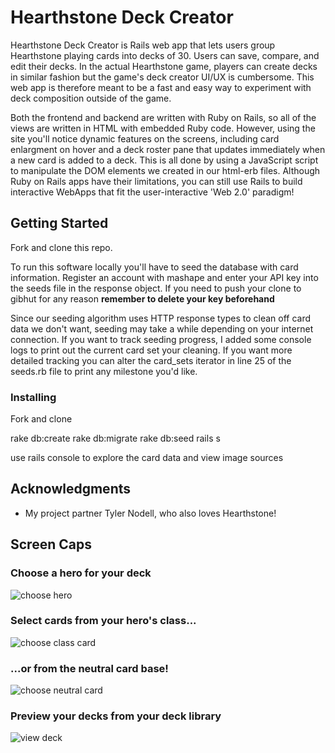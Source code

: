 # Hearthstone Deck Creator

Hearthstone Deck Creator is Rails web app that lets users group Hearthstone playing cards into decks of 30.
Users can save, compare, and edit their decks. In the actual Hearthstone game, players can create decks
in similar fashion but the game's deck creator UI/UX is cumbersome. This web app is therefore meant to be a 
fast and easy way to experiment with deck composition outside of the game.

Both the frontend and backend are written with Ruby on Rails, so all of the views are written in HTML with
embedded Ruby code. However, using the site you'll notice dynamic features on the screens, including card
enlargment on hover and a deck roster pane that updates immediately when a new card is added to a deck. 
This is all done by using a JavaScript script to manipulate the DOM elements we created in our html-erb
files. Although Ruby on Rails apps have their limitations, you can still use Rails to build interactive 
WebApps that fit the user-interactive 'Web 2.0' paradigm!

## Getting Started

Fork and clone this repo. 

To run this software locally you'll have to seed the database with card information. Register an account
with mashape and enter your API key into the seeds file in the response object. If you need to push your 
clone to gibhut for any reason **remember to delete your key beforehand**

Since our seeding algorithm uses HTTP response types to clean off card data we don't want, seeding may 
take a while depending on your internet connection. If you want to track seeding progress, I added
some console logs to print out the current card set your cleaning. If you want more detailed tracking
you can alter the card_sets iterator in line 25 of the seeds.rb file to print any milestone you'd like.

### Installing

Fork and clone

rake db:create
rake db:migrate
rake db:seed
rails s

use rails console to explore the card data and
view image sources

## Acknowledgments

* My project partner Tyler Nodell, who also loves Hearthstone!

## Screen Caps

### Choose a hero for your deck
![choose hero](./readmeimgs/hs1.png)
### Select cards from your hero's class...
![choose class card](./readmeimgs/hs2.png)
### ...or from the neutral card base!
![choose neutral card](./readmeimgs/hs3.png)
### Preview your decks from your deck library
![view deck](./readmeimgs/hs4.png)